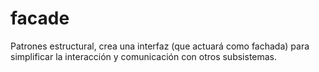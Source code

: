 # facade

Patrones estructural, crea una interfaz (que actuará como fachada) para simplificar la interacción y comunicación con otros subsistemas.
